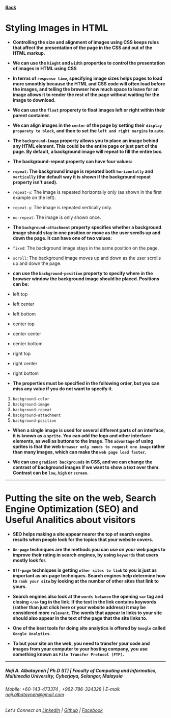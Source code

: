 [**Back**](https://naji-albatayneh.github.io/reading-notes)

# Styling Images in HTML

- **Controlling the size and alignment of images using CSS keeps rules that affect the presentation of the page in the CSS and out of the HTML markup.**

- **We can use the `hieght` and `width` properties to control the presentation of images in HTML using CSS**

- **In terms of `response time`, specifying image sizes helps pages to load more smoothly because the HTML and CSS code will often load before the images, and telling the browser how much space to leave for an image allows it to render the rest of the page without waiting for the image to download.**

- **We can use the `float` properety to float images left or right within their parent container.**

- **We can align images in the `center` of the page by setting their `display properety to block`, and then to set the `left and right margins` to `auto`.**

- **The `background-image` property allows you to place an image behind any HTML element. This could be the entire page or just part of the page. By default, a background image will repeat to fill the entire box.**

- **The background-repeat property can have four values:**

- **`repeat`: The background image is repeated both `horizontally` and `vertically` (the default way it is shown if the background repeat property isn't used).**

- `repeat-x`: The image is repeated horizontally only (as shown in the first example on the left).
- `repeat-y`: The image is repeated vertically only.
- `no-repeat`: The image is only shown once.

- **The `background-attachment` property specifies whether a background image should stay in one position or move as the user scrolls up and down the page. It can have one of two values:**

- `fixed`: The background image stays in the same position on the page.
- `scroll`: The background image moves up and down as the user scrolls up and down the page.

- **can use the `background-position` property to specify where in the browser window the background image should be placed. Positions can be:**

- left top
- left center
- left bottom
- center top
- center center
- center bottom
- right top
- right center
- right bottom

- **The properties must be specified in the following order, but you can miss any value if you do not want to specify it.**

1. `background-color`
1. `background-image`
1. `background-repeat`
1. `background-attachment`
1. `background-position`

- **When a single image is used for several different parts of an interface, it is known as a `sprite`. You can add the logo and other interface elements, as well as buttons to the image. The `advantage` of using sprites is that the web `browser only needs to request one image` rather than many images, which can make the `web page load faster`.**

- **We can use `gradient backgrounds` in CSS, and we can change the contrast of background images if we want to show a text over them. Contrast can be `low`, `high` or `screen`.**

________________________________________________________

# Putting the site on the web, Search Engine Optimization (SEO) and Useful Analitics about visitors


- **SEO helps making a site appear nearer the top of search engine results when people look for the topics that your website covers.**

- **`On-page` techniques are the methods you can use on your web pages to improve their rating in search engines, by using `keywords` that users mostly look for.**

- **`Off-page` techniques is getting `other sites to link` to you is just as important as on-page techniques. Search engines help determine how to `rank your site` by looking at the number of other sites that link to yours.**

- **Search engines also look at the `words between` the opening `<a>` tag and closing `</a>` tag in the link. If the text in the link contains keywords (rather than just click here or your website address) it may be considered more `relevant`. The words that appear in links to your site should also appear in the text of the page that the site links to.**

- **One of the best tools for doing site analytics is offered by `Google` called `Google Analytics`.**

- **To but your site on the web, you need to transfer your code and images from your computer to your hosting company, you use something known as `File Transfer Protocol (FTP)`.**

________________________________________________________
##### Naji A. Albatayneh | Ph.D (IT) | Faculty of Computing and Informatics, Multimedia University, Cyberjaya, Selangor, Malaysia

###### Mobile: +60-143-473374 , +962-786-324328 | E-mail: naji.albatayneh@gmail.com

###### Let's Connect on [LinkedIn](https://www.linkedin.com/in/naji-a-albatayneh/) | [Github](https://github.com/naji-albatayneh) | [Facebook](https://web.facebook.com/naji.albatayneh/)
